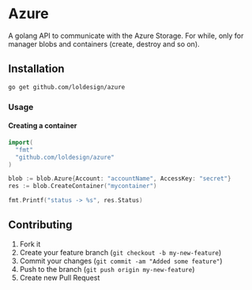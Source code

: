 # Azure

A golang API to communicate with the Azure Storage.
For while, only for manager blobs and containers (create, destroy and so on).

## Installation

```go get github.com/loldesign/azure```

### Usage

#### Creating a container

```go
import(
  "fmt"
  "github.com/loldesign/azure"
)

blob := blob.Azure{Account: "accountName", AccessKey: "secret"}
res := blob.CreateContainer("mycontainer")

fmt.Printf("status -> %s", res.Status)
```

## Contributing

1. Fork it
2. Create your feature branch (`git checkout -b my-new-feature`)
3. Commit your changes (`git commit -am "Added some feature"`)
4. Push to the branch (`git push origin my-new-feature`)
5. Create new Pull Request